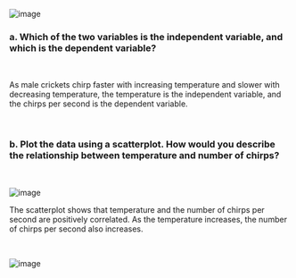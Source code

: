 
![image](https://github.com/user-attachments/assets/ba46d346-a238-4240-b883-94105dbc2211)

### a. Which of the two variables is the independent variable, and which is the dependent variable?

<br/>

As male crickets chirp faster with increasing temperature and slower with decreasing temperature, the temperature is the independent variable, and the chirps per second is the dependent variable.

<br/>

### b. Plot the data using a scatterplot. How would you describe the relationship between temperature and number of chirps?

<br/>

![image](https://github.com/user-attachments/assets/829dce4f-a8aa-4d1a-8450-8f22e9250363)

The scatterplot shows that temperature and the number of chirps per second are positively correlated. As the temperature increases, the number of chirps per second also increases.

<br/>


![image](https://github.com/user-attachments/assets/9eb7460a-1866-48d1-9c28-085bdf91a548)

